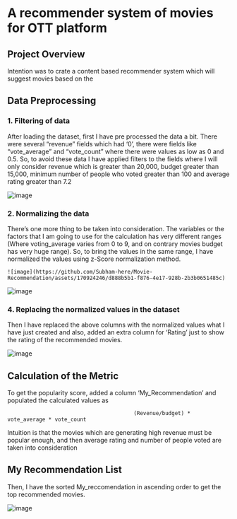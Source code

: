 # A recommender system of movies for OTT platform

## Project Overview
Intention was to crate a content based recommender system which will suggest movies based on the 

## Data Preprocessing
### 1.	Filtering of data
After loading the dataset, first I have pre processed the data a bit. There were several “revenue” fields which had ‘0’, there were fields like “vote_average” and “vote_count” where there were values as low as 0 and 0.5. So, to avoid these data I have applied filters to the fields where I will only consider 
revenue which is greater than 20,000, budget greater than 15,000, minimum number of people who voted greater than 100 and average rating greater than 7.2 

![image](https://github.com/Subham-here/Movie-Recommendation/assets/170924246/56654906-0588-4e4f-8450-6bf809f926c5)

 
### 2.	Normalizing the data
There’s one more thing to be taken into consideration. The variables or the factors that I am going to use for the calculation has very different ranges (Where voting_average varies from 0 to 9, and on contrary movies budget has very huge range). So, to bring the values in the same range, I have normalized the values using z-Score normalization method.
 
 
	![image](https://github.com/Subham-here/Movie-Recommendation/assets/170924246/d888b5b1-f876-4e17-928b-2b3b0651485c)
  ![image](https://github.com/Subham-here/Movie-Recommendation/assets/170924246/16c18560-af31-4ceb-a662-ddc4420a3692)


### 4.	Replacing the normalized values in the dataset
Then I have replaced the above columns with the normalized values what I have just created and also, added an extra column for ‘Rating’ just to show the rating of the recommended movies.

 ![image](https://github.com/Subham-here/Movie-Recommendation/assets/170924246/3eaf6737-efe5-40bd-b8a7-f0a396e3ff47)


## Calculation of the Metric
To get the popularity score, added a column ‘My_Recommendation’ and populated the calculated values as

                                            (Revenue/budget) * vote_average * vote_count
                                            
Intuition is that the movies which are generating high revenue must be popular enough, and then average rating and number of people voted are taken into consideration
 
## My Recommendation List
Then, I have the sorted My_reccomendation in ascending order to get the top recommended movies.
 
 ![image](https://github.com/Subham-here/Movie-Recommendation/assets/170924246/0bea84d3-35f8-433f-961e-87417ff5b07c)


